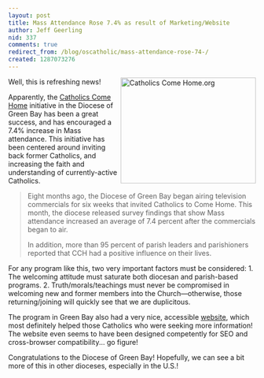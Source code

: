 ```yaml
---
layout: post
title: Mass Attendance Rose 7.4% as result of Marketing/Website
author: Jeff Geerling
nid: 337
comments: true
redirect_from: /blog/oscatholic/mass-attendance-rose-74-/
created: 1287073276
---
```

<p><a href="http://www.catholicscomehome.org/"><img alt="Catholics Come Home.org" src="http://www.opensourcecatholic.com/sites/opensourcecatholic.com/files/user-uploads/oscatholic/CatholicComeHomeLogoweb.jpg" style="border-top-width: 0px; border-right-width: 0px; border-bottom-width: 0px; border-left-width: 0px; border-top-style: solid; border-right-style: solid; border-bottom-style: solid; border-left-style: solid; float: right; width: 275px; height: 215px; " title="" /></a>Well, this is refreshing news!</p>
<p>Apparently, the <a href="http://www.catholicscomehome.org/">Catholics Come Home</a> initiative in the Diocese of Green Bay has been a great success, and has encouraged a 7.4% increase in Mass attendance. This initiative has been centered around inviting back former Catholics, and increasing the faith and understanding of currently-active Catholics.</p>
<blockquote>
<p>Eight months ago, the Diocese of Green Bay began airing television commercials for six weeks that invited Catholics to Come Home. This month, the diocese released survey findings that show Mass attendance increased an average of 7.4 percent after the commercials began to air.</p>
<p>In addition, more than 95 percent of parish leaders and parishioners reported that CCH had a positive influence on their lives.</p>
</blockquote>
<p>For any program like this, two very important factors must be considered: 1. The welcoming attitude must saturate both diocesan and parish-based programs. 2. Truth/morals/teachings must never be compromised in welcoming new and former members into the Church&mdash;otherwise, those returning/joining will quickly see that we are duplicitous.</p>
<p>The program in Green Bay also had a very nice, accessible <a href="http://www.catholicscomehome.org/">website</a>, which most definitely helped those Catholics who were seeking more information! The website even seems to have been designed competently for SEO and cross-browser compatibility... go figure!</p>
<p>Congratulations to the Diocese of Green Bay! Hopefully, we can see a bit more of this in other dioceses, especially in the U.S.!</p>
